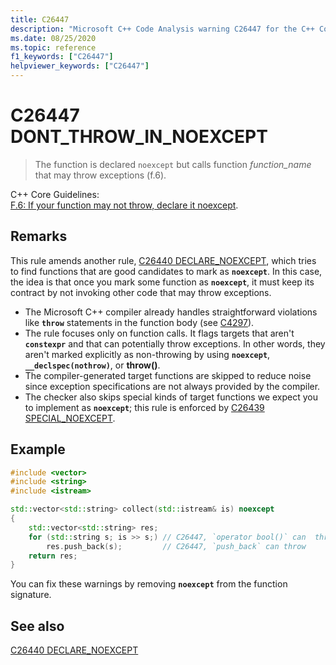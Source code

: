 ```yaml
---
title: C26447
description: "Microsoft C++ Code Analysis warning C26447 for the C++ Core Guidelines case F.6."
ms.date: 08/25/2020
ms.topic: reference
f1_keywords: ["C26447"]
helpviewer_keywords: ["C26447"]
---
```

# C26447 DONT_THROW_IN_NOEXCEPT

> The function is declared `noexcept` but calls function *function_name* that may throw exceptions (f.6).

C++ Core Guidelines:\
[F.6: If your function may not throw, declare it noexcept](https://github.com/isocpp/CppCoreGuidelines/blob/master/CppCoreGuidelines.md#f6-if-your-function-may-not-throw-declare-it-noexcept).

## Remarks

This rule amends another rule, [C26440 DECLARE_NOEXCEPT](c26440.md), which tries to find functions that are good candidates to mark as **`noexcept`**. In this case, the idea is that once you mark some function as **`noexcept`**, it must keep its contract by not invoking other code that may throw exceptions.

- The Microsoft C++ compiler already handles straightforward violations like **`throw`** statements in the function body (see [C4297](../error-messages/compiler-warnings/compiler-warning-level-1-c4297.md)).
- The rule focuses only on function calls. It flags targets that aren't **`constexpr`** and that can potentially throw exceptions. In other words, they aren't marked explicitly as non-throwing by using **`noexcept`**, **`__declspec(nothrow)`**, or **throw()**.
- The compiler-generated target functions are skipped to reduce noise since exception specifications are not always provided by the compiler.
- The checker also skips special kinds of target functions we expect you to implement as **`noexcept`**; this rule is enforced by [C26439 SPECIAL_NOEXCEPT](c26439.md).

## Example

```cpp
#include <vector>
#include <string>
#include <istream>

std::vector<std::string> collect(std::istream& is) noexcept
{
    std::vector<std::string> res;
    for (std::string s; is >> s;) // C26447, `operator bool()` can  throw, std::string's allocator can throw
        res.push_back(s);         // C26447, `push_back` can throw
    return res;
}
```

You can fix these warnings by removing **`noexcept`** from the function signature.

## See also

[C26440 DECLARE_NOEXCEPT](c26440.md)
